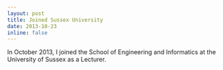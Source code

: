 ```yaml
---
layout: post
title: Joined Sussex University
date: 2013-10-23
inline: false
---
```


In October 2013, I joined the School of Engineering and Informatics at the University of Sussex as a Lecturer.